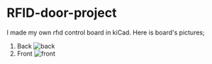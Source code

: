 # RFID-door-project

I made my own rfıd control board in kiCad.
Here is board's pictures;
1) Back 
![back](https://github.com/Halilackgz/RFID-door-project/assets/71661261/280e5285-ab48-429b-8725-261b2a1b987a)
2) Front
![front](https://github.com/Halilackgz/RFID-door-project/assets/71661261/a658d253-0913-4e30-add0-1b335588a2c4)
